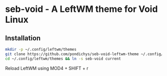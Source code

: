 # seb-void - A LeftWM theme for Void Linux

## Installation

```bash
mkdir -p ~/.config/leftwm/themes
git clone https://github.com/pondichys/seb-void-leftwm-theme ~/.config/leftwm/themes/seb-void
cd ~/.config/leftwm/themes && ln -s seb-void current
```

Reload LeftWM using MOD4 + SHIFT + r
